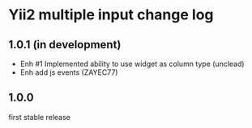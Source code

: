 Yii2 multiple input change log
==============================

1.0.1 (in development)
---------------------

- Enh #1 Implemented ability to use widget as column type (unclead)
- Enh add js events (ZAYEC77)

1.0.0
-----

first stable release
